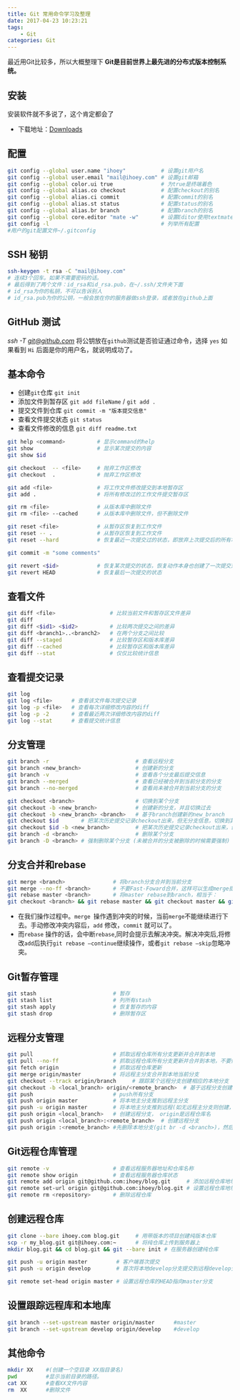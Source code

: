 ```yaml
---
title: Git 常用命令学习及整理
date: 2017-04-23 10:23:21
tags:
    - Git
categories: Git
---
```


最近用Git比较多，所以大概整理下 **Git是目前世界上最先进的分布式版本控制系统。**

<!--more-->

## 安装

安装软件就不多说了，这个肯定都会了
- 下载地址：<a class="active" href="https://git-scm.com/downloads" rel="nofollow">Downloads</a>

## 配置

```sh
git config --global user.name "ihoey"           # 设置git用户名
git config --global user.email "mail@ihoey.com" # 设置git邮箱
git config --global color.ui true               # 为true是终端着色
git config --global alias.co checkout           # 配置checkout的别名
git config --global alias.ci commit             # 配置commit的别名
git config --global alias.st status             # 配置status的别名
git config --global alias.br branch             # 配置branch的别名
git config --global core.editor "mate -w"       # 设置Editor使用textmate
git config -l                                   # 列举所有配置
#用户的git配置文件~/.gitconfig
```

## SSH 秘钥

```sh
ssh-keygen -t rsa -C "mail@ihoey.com"
# 连续3个回车。如果不需要密码的话。
# 最后得到了两个文件：id_rsa和id_rsa.pub，在~/.ssh/文件夹下面
# id_rsa为你的私钥，不可以告诉别人
# id_rsa.pub为你的公钥，一般会放在你的服务器做ssh登录，或者放在github上面
```


## GitHub 测试

*ssh -T git@github.com* 将公钥放在`github`测试是否验证通过命令，选择 `yes` 如果看到 `Hi` 后面是你的用户名，就说明成功了。

## 基本命令

- 创建`git`仓库 `git init`
- 添加文件到暂存区 `git add fileName` / `git add .`
- 提交文件到仓库 `git commit -m "版本提交信息"`
- 查看文件提交状态 `git status`
- 查看文件修改的信息 `git diff readme.txt `

```sh
git help <command>          # 显示command的help
git show                    # 显示某次提交的内容
git show $id

git checkout  -- <file>     # 抛弃工作区修改
git checkout  .             # 抛弃工作区修改

git add <file>              # 将工作文件修改提交到本地暂存区
git add .                   # 将所有修改过的工作文件提交暂存区

git rm <file>               # 从版本库中删除文件
git rm <file> --cached      # 从版本库中删除文件，但不删除文件

git reset <file>            # 从暂存区恢复到工作文件
git reset -- .              # 从暂存区恢复到工作文件
git reset --hard            # 恢复最近一次提交过的状态，即放弃上次提交后的所有本次修改

git commit -m "some comments"

git revert <$id>            # 恢复某次提交的状态，恢复动作本身也创建了一次提交对象
git revert HEAD             # 恢复最后一次提交的状态
```


## 查看文件

```sh
git diff <file>                 # 比较当前文件和暂存区文件差异
git diff
git diff <$id1> <$id2>          # 比较两次提交之间的差异
git diff <branch1>..<branch2>   # 在两个分支之间比较
git diff --staged               # 比较暂存区和版本库差异
git diff --cached               # 比较暂存区和版本库差异
git diff --stat                 # 仅仅比较统计信息
```

## 查看提交记录

```sh
git log
git log <file>      # 查看该文件每次提交记录
git log -p <file>   # 查看每次详细修改内容的diff
git log -p -2       # 查看最近两次详细修改内容的diff
git log --stat      # 查看提交统计信息
```

## 分支管理

```sh
git branch -r                           # 查看远程分支
git branch <new_branch>                 # 创建新的分支
git branch -v                           # 查看各个分支最后提交信息
git branch --merged                     # 查看已经被合并到当前分支的分支
git branch --no-merged                  # 查看尚未被合并到当前分支的分支

git checkout <branch>                   # 切换到某个分支
git checkout -b <new_branch>            # 创建新的分支，并且切换过去
git checkout -b <new_branch> <branch>   # 基于branch创建新的new_branch
git checkout $id       # 把某次历史提交记录checkout出来，但无分支信息，切换到其他分支会自动删除
git checkout $id -b <new_branch>        # 把某次历史提交记录checkout出来，创建成一个分支
git branch -d <branch>                  # 删除某个分支
git branch -D <branch> # 强制删除某个分支 (未被合并的分支被删除的时候需要强制)
```

## 分支合并和rebase

```sh
git merge <branch>               # 将branch分支合并到当前分支
git merge --no-ff <branch>       # 不要Fast-Foward合并，这样可以生成merge提交
git rebase master <branch>       # 将master rebase到branch，相当于：
git checkout <branch> && git rebase master && git checkout master && git merge <branch>
```

- 在我们操作过程中。`merge `操作遇到冲突的时候，当前`merge`不能继续进行下去。手动修改冲突内容后，`add` 修改，`commit` 就可以了。
- 而`rebase` 操作的话，会中断`rebase`,同时会提示去解决冲突。解决冲突后,将修改`add`后执行`git rebase –continue`继续操作，或者`git rebase –skip`忽略冲突。

## Git暂存管理

```sh
git stash                        # 暂存
git stash list                   # 列所有stash
git stash apply                  # 恢复暂存的内容
git stash drop                   # 删除暂存区
```

## 远程分支管理

```sh
git pull                         # 抓取远程仓库所有分支更新并合并到本地
git pull --no-ff                 # 抓取远程仓库所有分支更新并合并到本地，不要快进合并
git fetch origin                 # 抓取远程仓库更新
git merge origin/master          # 将远程主分支合并到本地当前分支
git checkout --track origin/branch     # 跟踪某个远程分支创建相应的本地分支
git checkout -b <local_branch> origin/<remote_branch>  # 基于远程分支创建本地分支，功能同上
git push                         # push所有分支
git push origin master           # 将本地主分支推到远程主分支
git push -u origin master        # 将本地主分支推到远程(如无远程主分支则创建，用于初始化远程仓库)
git push origin <local_branch>   # 创建远程分支， origin是远程仓库名
git push origin <local_branch>:<remote_branch>  # 创建远程分支
git push origin :<remote_branch> #先删除本地分支(git br -d <branch>)，然后再push删除远程分支
```

## Git远程仓库管理

```sh
git remote -v                    # 查看远程服务器地址和仓库名称
git remote show origin           # 查看远程服务器仓库状态
git remote add origin git@github.com:ihoey/blog.git     # 添加远程仓库地址
git remote set-url origin git@github.com:ihoey/blog.git # 设置远程仓库地址(用于修改远程仓库地址)
git remote rm <repository>       # 删除远程仓库
```

## 创建远程仓库

```sh
git clone --bare ihoey.com blog.git     # 用带版本的项目创建纯版本仓库
scp -r my_blog.git git@ihoey.com:~      # 将纯仓库上传到服务器上
mkdir blog.git && cd blog.git && git --bare init # 在服务器创建纯仓库

git push -u origin master         # 客户端首次提交
git push -u origin develop        # 首次将本地develop分支提交到远程develop分支，并且track

git remote set-head origin master # 设置远程仓库的HEAD指向master分支
```

## 设置跟踪远程库和本地库

```sh
git branch --set-upstream master origin/master      #master
git branch --set-upstream develop origin/develop    #develop
```

## 其他命令

```sh
mkdir XX    #(创建一个空目录 XX指目录名)
pwd         #显示当前目录的路径。
cat XX      #查看XX文件内容
rm  XX      #删除文件
```
